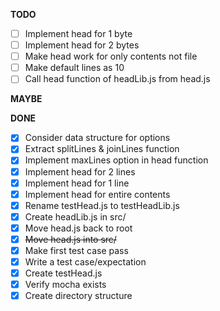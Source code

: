**TODO**

- [ ] Implement head for 1 byte
- [ ] Implement head for 2 bytes
- [ ] Make head work for only contents not file
- [ ] Make default lines as 10
- [ ] Call head function of headLib.js from head.js

**MAYBE**


**DONE**

- [x] Consider data structure for options
- [x] Extract splitLines & joinLines function
- [x] Implement maxLines option in head function
- [x] Implement head for 2 lines
- [x] Implement head for 1 line
- [x] Implement head for entire contents
- [x] Rename testHead.js to testHeadLib.js
- [x] Create headLib.js in src/
- [x] Move head.js back to root
- [x] ~~Move head.js into src/~~
- [x] Make first test case pass
- [x] Write a test case/expectation
- [x] Create testHead.js
- [x] Verify mocha exists
- [x] Create directory structure
